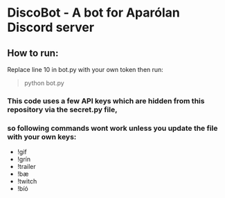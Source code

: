 # DiscoBot - A bot for Aparólan Discord server

## How to run:
  Replace line 10 in bot.py with your own token then run:
  > python bot.py
   
### This code uses a few API keys which are hidden from this repository via the secret.py file, 
### so following commands wont work unless you update the file with your own keys:
* !gif
* !grín
* !trailer
* !bæ
* !twitch
* !bíó